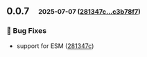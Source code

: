 ## **0.0.7**&emsp;<sub><sup>2025-07-07 ([281347c...c3b78f7](https://github.com/stenciljs/jest-stencil-runner/compare/281347c58cba46ff76041116d91d83af821eb22a...c3b78f7577ba01202750ae3bf3e647c8bc262fb8?diff=split))</sup></sub>

### 🐛 Bug Fixes

- support for ESM ([281347c](https://github.com/stenciljs/jest-stencil-runner/commit/281347c58cba46ff76041116d91d83af821eb22a))

<br>


